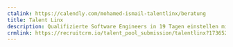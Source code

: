 ```yaml
---
ctalink: https://calendly.com/mohamed-ismail-talentlinx/beratung
title: Talent Linx
description: Qualifizierte Software Engineers in 19 Tagen einstellen mit 0% Risiko.
crmlink: https://recruitcrm.io/talent_pool_submission/talentlinx?1736523503526
---
```

